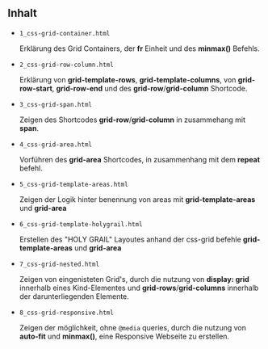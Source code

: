 ## Inhalt

* `1_css-grid-container.html` 

    Erklärung des Grid Containers, der **fr** Einheit und des **minmax()** Befehls.
* `2_css-grid-row-column.html`
    
    Erklärung von **grid-template-rows**, **grid-template-columns**, von **grid-row-start**, **grid-row-end** und des **grid-row**/**grid-column** Shortcode.
* `3_css-grid-span.html` 

    Zeigen des Shortcodes **grid-row**/**grid-column** in zusammehang mit **span**.
* `4_css-grid-area.html`

    Vorführen des **grid-area** Shortcodes, in zusammenhang mit dem **repeat** befehl.
* `5_css-grid-template-areas.html`

    Zeigen der Logik hinter benennung von areas mit **grid-template-areas** und **grid-area**
* `6_css-grid-template-holygrail.html`

    Erstellen des "HOLY GRAIL" Layoutes anhand der css-grid befehle **grid-template-areas** und **grid-area**
* `7_css-grid-nested.html`

    Zeigen von eingenisteten Grid's, durch die nutzung von **display: grid** innerhalb eines Kind-Elementes und **grid-rows**/**grid-columns** innerhalb der darunterliegenden Elemente.
* `8_css-grid-responsive.html`

    Zeigen der möglichkeit, ohne ``@media`` queries, durch die nutzung von **auto-fit** und **minmax()**, eine Responsive Webseite zu erstellen.